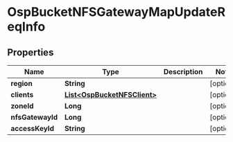 # OspBucketNFSGatewayMapUpdateReqInfo

## Properties
Name | Type | Description | Notes
------------ | ------------- | ------------- | -------------
**region** | **String** |  |  [optional]
**clients** | [**List&lt;OspBucketNFSClient&gt;**](OspBucketNFSClient.md) |  |  [optional]
**zoneId** | **Long** |  |  [optional]
**nfsGatewayId** | **Long** |  |  [optional]
**accessKeyId** | **String** |  |  [optional]
